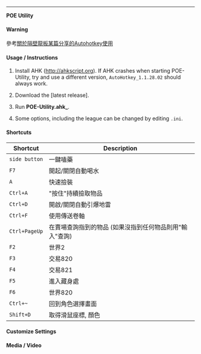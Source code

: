 -----------------------------------

**POE Utility**

#### Warning ####

參考[關於隔壁龍板某篇分享的Autohotkey使用](https://www.ptt.cc/bbs/PathofExile/M.1536799446.A.BB1.html)

#### Usage / Instructions ####

1. Install AHK (http://ahkscript.org). If AHK crashes when starting POE-Utility, try and use a different version, `AutoHotkey_1.1.28.02` should always work.

2. Download the [latest release].

3. Run **POE-Utility.ahk_**.

4. Some options, including the league can be changed by editing `.ini`.

#### Shortcuts ####

|Shortcut|Description|
|---    |---    |
| `side button`      | 一鍵嗑藥 
| `F7`      | 開起/關閉自動喝水
| `A`      | 快速撿裝
| `Ctrl+A`      | "按住"持續撿取物品
| `Ctrl+D`      | 開啟/關閉自動引爆地雷
| `Ctrl+F`      | 使用傳送卷軸 
| `Ctrl+PageUp`      | 在賣場查詢指到的物品 (如果沒指到任何物品則用"輸入"查詢)
| `F2`      | 世界2
| `F3`      | 交易820
| `F4`      | 交易821
| `F5`      | 進入藏身處
| `F6`      | 世界820
| `Ctrl+~`      | 回到角色選擇畫面
| `Shift+D`      | 取得滑鼠座標, 顏色

#### Customize Settings ####

#### Media / Video ####

<a href="https://www.youtube.com/watch?v=-sM8SynMM5I" target="_blank"></a>
